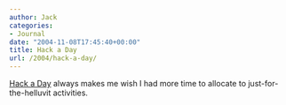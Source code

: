 ```yaml
---
author: Jack
categories:
- Journal
date: "2004-11-08T17:45:40+00:00"
title: Hack a Day
url: /2004/hack-a-day/
---
```


[Hack a Day][1] always makes me wish I had more time to allocate to just-for-the-helluvit activities.

 [1]: http://www.hackaday.com/